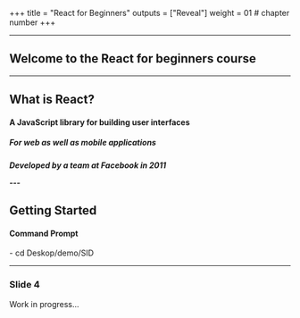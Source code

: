 +++
title = "React for Beginners"
outputs = ["Reveal"]
weight = 01 # chapter number
+++


  
---

## Welcome to the React for beginners course


 


---
## What is React?

 <h4>A JavaScript library for building user interfaces</h4>
 <h5>For web as well as mobile applications<h5>
 <p>Developed by a team at Facebook in 2011</p>
---
  
## Getting Started

 <h4>Command Prompt</h4>
 - cd Deskop/demo/SID


---

### Slide 4
Work in progress...
